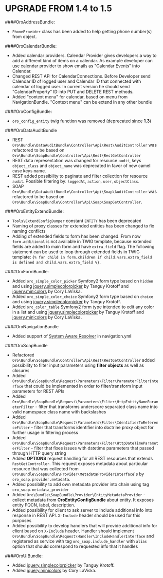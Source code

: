 UPGRADE FROM 1.4 to 1.5
=======================

####OroAddressBundle:
- `PhoneProvider` class has been added to help getting phone number(s) from object.

####OroCalendarBundle:
- Added calendar providers. Calendar Provider gives developers a way to add a different kind of items on a calendar. As example developer can use calendar provider to show emails as "Calendar Events" into Calendar.
- Changed REST API for CalendarConnections. Before Developer send Calendar ID of logged user and Calendar ID that connected with calendar of logged user. In current version he should send "CalendarProperty" ID into PUT and DELETE REST methods.
- Added "context menu" for calendar, based on menu from NavigationBundle. "Context menu" can be extend in any other bundle

####OroConfigBundle:
- `oro_config_entity` twig function was removed (deprecated since **1.3**)

####OroDataAuditBundle
- REST `Oro\Bundle\DataAuditBundle\Controller\Api\Rest\AuditController` was refactored to be based on `Oro\Bundle\SoapBundle\Controller\Api\Rest\RestGetController`
- REST data representation was changed for resource `audit`, keys `object_class` and `object_name` was deprecated in favor of new camel case keys name.
- REST added possibility to paginate and filter collection for resource `audit`. Possible filtering by: `loggedAt`, `action`, `user`, `objectClass`.
- SOAP `Oro\Bundle\DataAuditBundle\Controller\Api\Soap\AuditController` was refactored to be based on `Oro\Bundle\SoapBundle\Controller\Api\Soap\SoapGetController`.

####OroEntityExtendBundle:
- `Tools\ExtendConfigDumper` constant `ENTITY` has been deprecated
- Naming of proxy classes for extended entities has been changed to fix naming conflicts
- Adding of extended fields to form has been changed. From now `form.additional` is not available in TWIG template, because extended fields are added to main form and have  `extra_field` flag. The following statement can be used to loop through extended fields in TWIG template: `{% for child in form.children if child.vars.extra_field is defined and child.vars.extra_field %}`.

####OroFormBundle:
- Added `oro_simple_color_picker` Symfony2 form type based on `hidden` and using [jquery.simplecolorpicker](https://github.com/tkrotoff/jquery-simplecolorpicker) by Tanguy Krotoff and [jquery.minicolors](https://github.com/claviska/jquery-miniColors) by Cory LaViska.
- Added `oro_simple_color_choice` Symfony2 form type based on `choice` and using [jquery.simplecolorpicker](https://github.com/tkrotoff/jquery-simplecolorpicker) by Tanguy Krotoff.
- Added `oro_color_table` Symfony2 form type intended to edit any color in a list and using [jquery.simplecolorpicker](https://github.com/tkrotoff/jquery-simplecolorpicker) by Tanguy Krotoff and [jquery.minicolors](https://github.com/claviska/jquery-miniColors) by Cory LaViska.

####OroNavigationBundle
- Added support of [System Aware Resolver](/src/Oro/Component/Config/Resources/doc/system_aware_resolver.md) in navigation.yml

####OroSoapBundle
- Refactored `Oro\Bundle\SoapBundle\Controller\Api\Rest\RestGetController` added possibility to filter input parameters using **filter objects** as well as closures
- Added `Oro\Bundle\SoapBundle\Request\Parameters\Filter\ParameterFilterInterface` that could be implemented in order to filter/transform input parameters for REST APIs
- Added `Oro\Bundle\SoapBundle\Request\Parameters\Filter\HttpEntityNameParameterFilter` - filter that transforms underscore separated class name into valid namespace class name with backslashes
- Added `Oro\Bundle\SoapBundle\Request\Parameters\Filter\IdentifierToReferenceFilter` - filter that transforms identifier into doctrine proxy object for further usage in filtering process
- Added `Oro\Bundle\SoapBundle\Request\Parameters\Filter\HttpDateTimeParameterFilter` - filter that fixes issues with datetime parameters that passed through HTTP query string
- Added **OPTIONS** request handling for all REST resources that extends `RestGetController`.
  This request exposes metadata about particular resource that was collected from `Oro\Bundle\SoapBundle\Provider\MetadataProviderInterface`'s
  by `oro_soap.provider.metadata`.
- Added possibility to add own metadata provider into chain using tag `oro_soap.metadata_provider`
- Added `Oro\Bundle\SoapBundle\Provider\EntityMetadataProvider` - collect metadata from **OroEntityConfigBundle** about entity. It exposes entity FQCN, label, description.
- Added possibility for client to ask server to include additional info into response in REST API. `X-Include` header should be used for this purposes.
- Added possibility to develop handlers that will provide additional info for client based on `X-Include` header. Handler should implement 
  `Oro\Bundle\SoapBundle\Request\Handler\IncludeHandlerInterface` and registered as service with tag `oro_soap.include_handler` with `alias` option that should correspond
  to requested info that it handles

####OroUIBundle:
- Added [jquery.simplecolorpicker](https://github.com/tkrotoff/jquery-simplecolorpicker) by Tanguy Krotoff.
- Added [jquery.minicolors](https://github.com/claviska/jquery-miniColors) by Cory LaViska.
